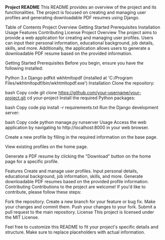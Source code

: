 **Project README**
This README provides an overview of the project and its functionalities. The project is focused on creating and managing user profiles and generating downloadable PDF resumes using Django.

Table of Contents
Project Overview
Getting Started
Prerequisites
Installation
Usage
Features
Contributing
License
Project Overview
The project aims to provide a web application for creating and managing user profiles. Users can input their personal information, educational background, job details, skills, and more. Additionally, the application allows users to generate a downloadable PDF resume based on the provided information.

Getting Started
Prerequisites
Before you begin, ensure you have the following installed:

Python 3.x
Django
pdfkit
wkhtmltopdf (installed at 'C:/Program Files/wkhtmltopdf/bin/wkhtmltopdf.exe')
Installation
Clone the repository:

bash
Copy code
git clone https://github.com/your-username/your-project.git
cd your-project
Install the required Python packages:

bash
Copy code
pip install -r requirements.txt
Run the Django development server:

bash
Copy code
python manage.py runserver
Usage
Access the web application by navigating to http://localhost:8000 in your web browser.

Create a new profile by filling in the required information on the base page.

View existing profiles on the home page.

Generate a PDF resume by clicking the "Download" button on the home page for a specific profile.

Features
Create and manage user profiles.
Input personal details, educational background, job information, skills, and more.
Generate downloadable PDF resumes based on the provided profile information.
Contributing
Contributions to the project are welcome! If you'd like to contribute, please follow these steps:

Fork the repository.
Create a new branch for your feature or bug fix.
Make your changes and commit them.
Push your changes to your fork.
Submit a pull request to the main repository.
License
This project is licensed under the MIT License.

Feel free to customize this README to fit your project's specific details and structure. Make sure to replace placeholders with actual information.